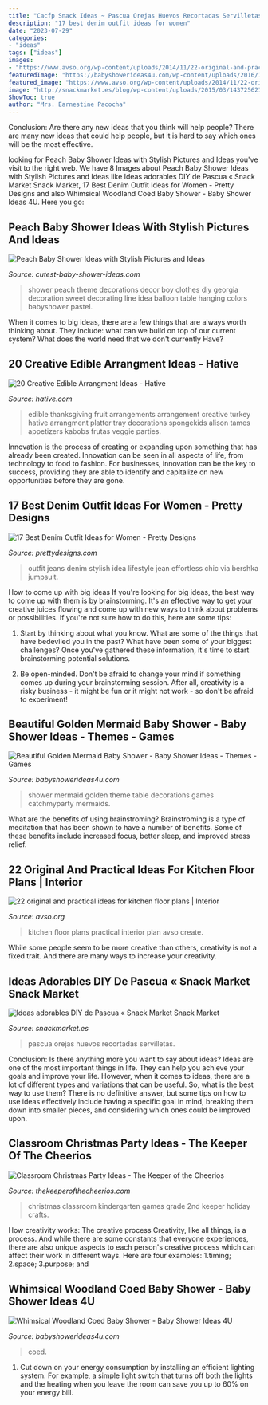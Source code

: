 ```yaml
---
title: "Cacfp Snack Ideas ~ Pascua Orejas Huevos Recortadas Servilletas"
description: "17 best denim outfit ideas for women"
date: "2023-07-29"
categories:
- "ideas"
tags: ["ideas"]
images:
- "https://www.avso.org/wp-content/uploads/2014/11/22-original-and-practical-ideas-for-kitchen-floor-plans-1415629053.jpg"
featuredImage: "https://babyshowerideas4u.com/wp-content/uploads/2016/10/Whimsical-Woodland-Coed-Baby-Shower-Golden-Trees.jpg"
featured_image: "https://www.avso.org/wp-content/uploads/2014/11/22-original-and-practical-ideas-for-kitchen-floor-plans-1415629053.jpg"
image: "http://snackmarket.es/blog/wp-content/uploads/2015/03/1437256217febd8c14448ef0274cb0fd.jpg"
ShowToc: true
author: "Mrs. Earnestine Pacocha"
---
```



Conclusion: Are there any new ideas that you think will help people?
There are many new ideas that could help people, but it is hard to say which ones will be the most effective.

	

		
looking for Peach Baby Shower Ideas with Stylish Pictures and Ideas you've visit to the right web. We have 8 Images about Peach Baby Shower Ideas with Stylish Pictures and Ideas like Ideas adorables DIY de Pascua « Snack Market Snack Market, 17 Best Denim Outfit Ideas for Women - Pretty Designs and also Whimsical Woodland Coed Baby Shower - Baby Shower Ideas 4U. Here you go:
		
    
## Peach Baby Shower Ideas With Stylish Pictures And Ideas

<img loading=lazy src="http://www.cutest-baby-shower-ideas.com/images/SweetAsAPeach.jpg" onerror="this.onerror=null;this.src='https://tse2.mm.bing.net/th?id=OIP.vWmbeQq90qQYVVnTcBM1qgHaKn&amp;pid=15.1';" alt="Peach Baby Shower Ideas with Stylish Pictures and Ideas">

_Source: cutest-baby-shower-ideas.com_

>shower peach theme decorations decor boy clothes diy georgia decoration sweet decorating line idea balloon table hanging colors babyshower pastel. 

	

When it comes to big ideas, there are a few things that are always worth thinking about. They include: what can we build on top of our current system? What does the world need that we don't currently Have?

    
## 20 Creative Edible Arrangment Ideas - Hative

<img loading=lazy src="https://hative.com/wp-content/uploads/2014/05/edible-arrangements/4-thanksgiving-edible-arrangement.jpg" onerror="this.onerror=null;this.src='https://tse3.mm.bing.net/th?id=OIP.dBy9QH3RB13du5rhMPmuMwHaGK&amp;pid=15.1';" alt="20 Creative Edible Arrangment Ideas - Hative">

_Source: hative.com_

>edible thanksgiving fruit arrangements arrangement creative turkey hative arrangment platter tray decorations spongekids alison tames appetizers kabobs frutas veggie parties. 

	

Innovation is the process of creating or expanding upon something that has already been created. Innovation can be seen in all aspects of life, from technology to food to fashion. For businesses, innovation can be the key to success, providing they are able to identify and capitalize on new opportunities before they are gone.

    
## 17 Best Denim Outfit Ideas For Women - Pretty Designs

<img loading=lazy src="https://www.prettydesigns.com/wp-content/uploads/2014/05/Stylish-Outfit-Idea-with-Jeans.jpg" onerror="this.onerror=null;this.src='https://tse1.mm.bing.net/th?id=OIP.KnbzMQJUEi18T4biJBpIrAHaK3&amp;pid=15.1';" alt="17 Best Denim Outfit Ideas for Women - Pretty Designs">

_Source: prettydesigns.com_

>outfit jeans denim stylish idea lifestyle jean effortless chic via bershka jumpsuit. 

	

How to come up with big ideas
If you're looking for big ideas, the best way to come up with them is by brainstorming. It's an effective way to get your creative juices flowing and come up with new ways to think about problems or possibilities. If you're not sure how to do this, here are some tips:
1. Start by thinking about what you know. What are some of the things that have bedeviled you in the past? What have been some of your biggest challenges? Once you've gathered these information, it's time to start brainstorming potential solutions.

2. Be open-minded. Don't be afraid to change your mind if something comes up during your brainstorming session. After all, creativity is a risky business - it might be fun or it might not work - so don't be afraid to experiment!


    
## Beautiful Golden Mermaid Baby Shower - Baby Shower Ideas - Themes - Games

<img loading=lazy src="http://www.babyshowerideas4u.com/wp-content/uploads/2017/06/Beautiful-Golden-Mermaid-Shower-Guest-Table-600x667.jpg" onerror="this.onerror=null;this.src='https://tse4.mm.bing.net/th?id=OIP.4FoJc5lGJEWgfWowQxfuagHaIO&amp;pid=15.1';" alt="Beautiful Golden Mermaid Baby Shower - Baby Shower Ideas - Themes - Games">

_Source: babyshowerideas4u.com_

>shower mermaid golden theme table decorations games catchmyparty mermaids. 

	

What are the benefits of using brainstroming?
Brainstroming is a type of meditation that has been shown to have a number of benefits. Some of these benefits include increased focus, better sleep, and improved stress relief.

    
## 22 Original And Practical Ideas For Kitchen Floor Plans | Interior

<img loading=lazy src="https://www.avso.org/wp-content/uploads/2014/11/22-original-and-practical-ideas-for-kitchen-floor-plans-1415629053.jpg" onerror="this.onerror=null;this.src='https://tse1.mm.bing.net/th?id=OIP.6hOqSf1z14EUJnZG6G0ZVAHaKA&amp;pid=15.1';" alt="22 original and practical ideas for kitchen floor plans | Interior">

_Source: avso.org_

>kitchen floor plans practical interior plan avso create. 

	

While some people seem to be more creative than others, creativity is not a fixed trait. And there are many ways to increase your creativity.

    
## Ideas Adorables DIY De Pascua « Snack Market Snack Market

<img loading=lazy src="http://snackmarket.es/blog/wp-content/uploads/2015/03/1437256217febd8c14448ef0274cb0fd.jpg" onerror="this.onerror=null;this.src='https://tse1.mm.bing.net/th?id=OIP.4-QKC5Wu_E9nTgwKZLWZfgHaKX&amp;pid=15.1';" alt="Ideas adorables DIY de Pascua « Snack Market Snack Market">

_Source: snackmarket.es_

>pascua orejas huevos recortadas servilletas. 

	

Conclusion: Is there anything more you want to say about ideas?
Ideas are one of the most important things in life. They can help you achieve your goals and improve your life. However, when it comes to ideas, there are a lot of different types and variations that can be useful. So, what is the best way to use them? There is no definitive answer, but some tips on how to use ideas effectively include having a specific goal in mind, breaking them down into smaller pieces, and considering which ones could be improved upon.

    
## Classroom Christmas Party Ideas - The Keeper Of The Cheerios

<img loading=lazy src="http://www.thekeeperofthecheerios.com/wp-content/uploads/2016/12/Over-20-Classroom-Christmas-Party-Ideas.jpg" onerror="this.onerror=null;this.src='https://tse1.mm.bing.net/th?id=OIP.yt0wiEclwhZYntaA-wwqCQHaOg&amp;pid=15.1';" alt="Classroom Christmas Party Ideas - The Keeper of the Cheerios">

_Source: thekeeperofthecheerios.com_

>christmas classroom kindergarten games grade 2nd keeper holiday crafts. 

	

How creativity works: The creative process
Creativity, like all things, is a process. And while there are some constants that everyone experiences, there are also unique aspects to each person's creative process which can affect their work in different ways. Here are four examples: 1.timing; 2.space; 3.purpose; and 
    
## Whimsical Woodland Coed Baby Shower - Baby Shower Ideas 4U

<img loading=lazy src="https://babyshowerideas4u.com/wp-content/uploads/2016/10/Whimsical-Woodland-Coed-Baby-Shower-Golden-Trees.jpg" onerror="this.onerror=null;this.src='https://tse3.mm.bing.net/th?id=OIP.7e3c9ydOkhVs2foEPSIyYgHaJ3&amp;pid=15.1';" alt="Whimsical Woodland Coed Baby Shower - Baby Shower Ideas 4U">

_Source: babyshowerideas4u.com_

>coed. 

	

1. Cut down on your energy consumption by installing an efficient lighting system. For example, a simple light switch that turns off both the lights and the heating when you leave the room can save you up to 60% on your energy bill.

